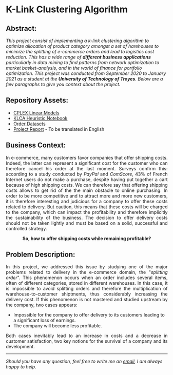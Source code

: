 # K-Link Clustering Algorithm

## Abstract:
<i>This project consist of implementing a k-link clustering algorithm to optimize allocation of product category amongst a set of harehouses to minimize the splitting of e-commerce orders and lead to logistics cost reduction. This has a wide range of <b>different business applications</b> particuliarly in data mining to find patterns from network optimization to market basket-analysis, and in the world of finance for portfolio optimization. This project was conducted from September 2020 to January 2021 as a student at the <b>University of Technology of Troyes</b>. Below are a few paragraphs to give you context about the project.</i><br/>

## Repository Assets:

- [CPLEX Linear Models](linear_models_cplex)
- [KLCA Heuristic Notebook](klca_heuristic_python)
- [Order Datasets](data)
- [Project Report](k-link_report.pdf) - To be translated in English

## Business Context:
<p align="justify"> In e-commerce, many customers favor companies that offer shipping costs. Indeed, the latter can represent a significant cost for the customer who can therefore cancel his order at the last moment. Surveys confirm this: according to a study conducted by <i>PayPal</i> and <i>ComScore</i>, 43% of French Internet users do not make a purchase, despite having put together a cart because of high shipping costs. We can therefore say that offering shipping costs allows to get rid of the the main obstacle to online purchasing. In order to be more competitive and to attract more and more new customers, it is therefore interesting and judicious for a company to offer these costs related to delivery. But caution, this means that these costs will be charged to the company, which can impact the profitability and therefore implicitly the sustainability of the business. The decision to offer delivery costs should not be taken lightly and must be based on a solid, successful and controlled strategy.</p>

<p align="center"><b>So, how to offer shipping costs while remaining profitable?</b></p>

## Problem Description:
<p align="justify"> In this project, we addressed this issue by studying one of the major problems related to delivery in the e-commerce domain,  the "<i>splitting order</i>". This phenomenon occurs when an order includes several items, often of different categories, stored in different warehouses. In this case, it is impossible to avoid splitting orders and therefore the multiplication of warehouse-to-customer shiptments, thus considerably increasing the delivery cost. If this phenomenon is not mastered and studied upstream by the company, two cases appears:</p>

- Impossible for the company to offer delivery to its customers leading to a significant loss of earnings.
- The company will become less profitable.

<p align="justify"> Both cases inevitably lead to an increase in costs and a decrease in customer satisfaction, two key notions for the survival of a company and its development.</p>

***

<i>Should you have any question, feel free to write me an [email](mailto:mlepicier.msc2022@ivey.ca), I am always happy to help.</i>






